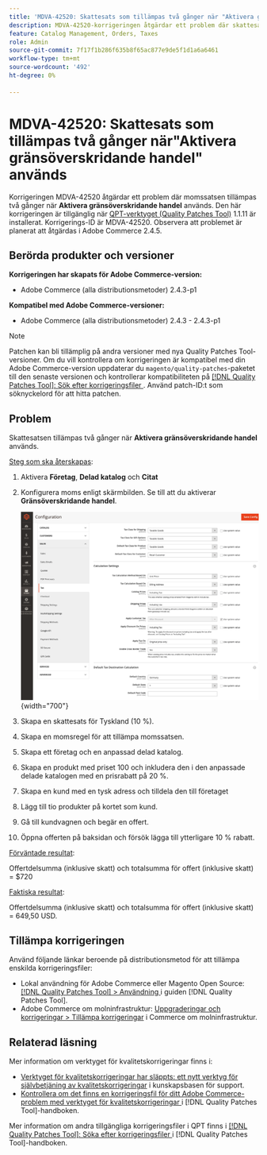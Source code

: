 ```yaml
---
title: 'MDVA-42520: Skattesats som tillämpas två gånger när "Aktivera gränsöverskridande handel" används'
description: MDVA-42520-korrigeringen åtgärdar ett problem där skattesatsen tillämpas två gånger när **Enable Cross Border Trade** används. Den här korrigeringen är tillgänglig när [QPT-verktyget (Quality Patches Tool)](https://experienceleague.adobe.com/sv/docs/commerce-knowledge-base/kb/announcements/commerce-announcements/magento-quality-patches-released-new-tool-to-self-serve-quality-patches) 1.1.11 är installerat. Korrigerings-ID är MDVA-42520. Observera att problemet är planerat att åtgärdas i Adobe Commerce 2.4.5.
feature: Catalog Management, Orders, Taxes
role: Admin
source-git-commit: 7f17f1b286f635b8f65ac877e9de5f1d1a6a6461
workflow-type: tm+mt
source-wordcount: '492'
ht-degree: 0%

---
```


# MDVA-42520: Skattesats som tillämpas två gånger när&quot;Aktivera gränsöverskridande handel&quot; används

Korrigeringen MDVA-42520 åtgärdar ett problem där momssatsen tillämpas två gånger när **Aktivera gränsöverskridande handel** används. Den här korrigeringen är tillgänglig när [QPT-verktyget (Quality Patches Tool)](https://experienceleague.adobe.com/sv/docs/commerce-knowledge-base/kb/announcements/commerce-announcements/magento-quality-patches-released-new-tool-to-self-serve-quality-patches) 1.1.11 är installerat. Korrigerings-ID är MDVA-42520. Observera att problemet är planerat att åtgärdas i Adobe Commerce 2.4.5.

## Berörda produkter och versioner

**Korrigeringen har skapats för Adobe Commerce-version:**

* Adobe Commerce (alla distributionsmetoder) 2.4.3-p1

**Kompatibel med Adobe Commerce-versioner:**

* Adobe Commerce (alla distributionsmetoder) 2.4.3 - 2.4.3-p1

>[!NOTE]
>
>Patchen kan bli tillämplig på andra versioner med nya Quality Patches Tool-versioner. Om du vill kontrollera om korrigeringen är kompatibel med din Adobe Commerce-version uppdaterar du `magento/quality-patches`-paketet till den senaste versionen och kontrollerar kompatibiliteten på [[!DNL Quality Patches Tool]: Sök efter korrigeringsfiler ](https://experienceleague.adobe.com/sv/docs/commerce-knowledge-base/kb/announcements/commerce-announcements/magento-quality-patches-released-new-tool-to-self-serve-quality-patches). Använd patch-ID:t som söknyckelord för att hitta patchen.

## Problem

Skattesatsen tillämpas två gånger när **Aktivera gränsöverskridande handel** används.

<u>Steg som ska återskapas</u>:

1. Aktivera **Företag**, **Delad katalog** och **Citat**
1. Konfigurera moms enligt skärmbilden. Se till att du aktiverar **Gränsöverskridande handel**.

   ![skatteinställningar](/help/assets/tools/tax_settings_1.png){width="700"}

1. Skapa en skattesats för Tyskland (10 %).
1. Skapa en momsregel för att tillämpa momssatsen.
1. Skapa ett företag och en anpassad delad katalog.
1. Skapa en produkt med priset 100 och inkludera den i den anpassade delade katalogen med en prisrabatt på 20 %.
1. Skapa en kund med en tysk adress och tilldela den till företaget
1. Lägg till tio produkter på kortet som kund.
1. Gå till kundvagnen och begär en offert.
1. Öppna offerten på baksidan och försök lägga till ytterligare 10 % rabatt.

<u>Förväntade resultat</u>:

Offertdelsumma (inklusive skatt) och totalsumma för offert (inklusive skatt) = $720

<u>Faktiska resultat</u>:

Offertdelsumma (inklusive skatt) och totalsumma för offert (inklusive skatt) = 649,50 USD.

## Tillämpa korrigeringen

Använd följande länkar beroende på distributionsmetod för att tillämpa enskilda korrigeringsfiler:

* Lokal användning för Adobe Commerce eller Magento Open Source: [[!DNL Quality Patches Tool] > Användning ](/help/tools/quality-patches-tool/usage.md) i guiden [!DNL Quality Patches Tool].
* Adobe Commerce om molninfrastruktur: [Uppgraderingar och korrigeringar > Tillämpa korrigeringar](https://experienceleague.adobe.com/docs/commerce-cloud-service/user-guide/develop/upgrade/apply-patches.html?lang=sv-SE) i Commerce om molninfrastruktur.

## Relaterad läsning

Mer information om verktyget för kvalitetskorrigeringar finns i:

* [Verktyget för kvalitetskorrigeringar har släppts: ett nytt verktyg för självbetjäning av kvalitetskorrigeringar](https://experienceleague.adobe.com/sv/docs/commerce-knowledge-base/kb/announcements/commerce-announcements/magento-quality-patches-released-new-tool-to-self-serve-quality-patches) i kunskapsbasen för support.
* [Kontrollera om det finns en korrigeringsfil för ditt Adobe Commerce-problem med verktyget för kvalitetskorrigeringar ](/help/tools/quality-patches-tool/patches-available-in-qpt/check-patch-for-magento-issue-with-magento-quality-patches.md) i [!DNL Quality Patches Tool]-handboken.

Mer information om andra tillgängliga korrigeringsfiler i QPT finns i [[!DNL Quality Patches Tool]: Söka efter korrigeringsfiler ](https://experienceleague.adobe.com/tools/commerce-quality-patches/index.html?lang=sv-SE) i [!DNL Quality Patches Tool]-handboken.
